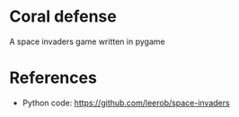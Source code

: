 # Coral defense
A space invaders game written in pygame

# References
* Python code: https://github.com/leerob/space-invaders

